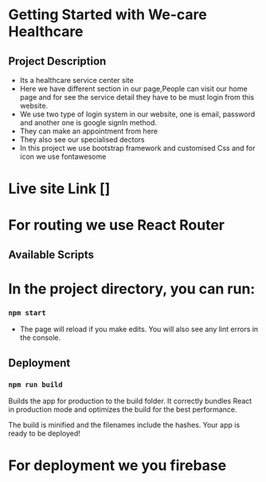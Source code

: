 # Getting Started with We-care Healthcare

## Project Description
* Its a healthcare service center site
* Here we have different section in our page,People can visit our home page and for see the service detail they have to be must login from this website.
* We use two type of login system in our website, one is email, password and another one is google signIn method.
* They can make an appointment from here
* They also see our specialised dectors
* In this project we use bootstrap framework and customised Css and for icon we use fontawesome

# Live site Link []

# For routing we use React Router

## Available Scripts

# In the project directory, you can run:

### `npm start`
* The page will reload if you make edits.
You will also see any lint errors in the console.

## Deployment

### ` npm run build `
Builds the app for production to the build folder.
It correctly bundles React in production mode and optimizes the build for the best performance.

The build is minified and the filenames include the hashes.
Your app is ready to be deployed!
 
 # For deployment we you firebase 

